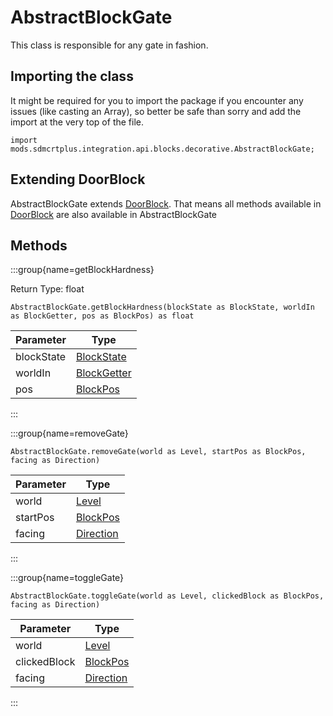 # AbstractBlockGate

This class is responsible for any gate in fashion.

## Importing the class

It might be required for you to import the package if you encounter any issues (like casting an Array), so better be safe than sorry and add the import at the very top of the file.
```zenscript
import mods.sdmcrtplus.integration.api.blocks.decorative.AbstractBlockGate;
```


## Extending DoorBlock

AbstractBlockGate extends [DoorBlock](/mods/sdmcrtplus/world/level/block/DoorBlock). That means all methods available in [DoorBlock](/mods/sdmcrtplus/world/level/block/DoorBlock) are also available in AbstractBlockGate

## Methods

:::group{name=getBlockHardness}

Return Type: float

```zenscript
AbstractBlockGate.getBlockHardness(blockState as BlockState, worldIn as BlockGetter, pos as BlockPos) as float
```

| Parameter  |                          Type                           |
|------------|---------------------------------------------------------|
| blockState | [BlockState](/vanilla/api/block/BlockState)             |
| worldIn    | [BlockGetter](/mods/sdmcrtplus/world/level/BlockGetter) |
| pos        | [BlockPos](/vanilla/api/util/math/BlockPos)             |


:::

:::group{name=removeGate}

```zenscript
AbstractBlockGate.removeGate(world as Level, startPos as BlockPos, facing as Direction)
```

| Parameter |                        Type                        |
|-----------|----------------------------------------------------|
| world     | [Level](/vanilla/api/world/Level)                  |
| startPos  | [BlockPos](/vanilla/api/util/math/BlockPos)        |
| facing    | [Direction](/vanilla/api/util/direction/Direction) |


:::

:::group{name=toggleGate}

```zenscript
AbstractBlockGate.toggleGate(world as Level, clickedBlock as BlockPos, facing as Direction)
```

|  Parameter   |                        Type                        |
|--------------|----------------------------------------------------|
| world        | [Level](/vanilla/api/world/Level)                  |
| clickedBlock | [BlockPos](/vanilla/api/util/math/BlockPos)        |
| facing       | [Direction](/vanilla/api/util/direction/Direction) |


:::


